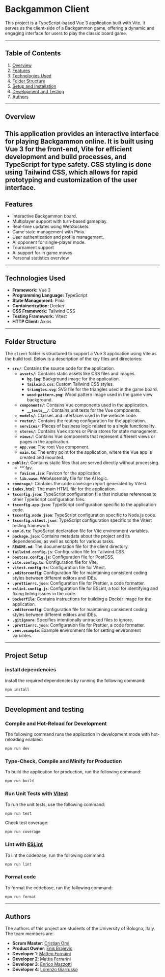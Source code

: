# Backgammon Client

This project is a TypeScript-based Vue 3 application built with Vite. It serves as the client-side of a Backgammon game, offering a dynamic and engaging interface for users to play the classic board game.

---

## Table of Contents
1. [Overview](#overview)
2. [Features](#features)
3. [Technologies Used](#technologies-used)
4. [Folder Structure](#folder-structure)
5. [Setup and Installation](#project-setup)
6. [Development and Testing](#development-and-testing)
7. [Authors](#authors)

---

## Overview
This application provides an interactive interface for playing Backgammon online. It is built using Vue 3 for the front-end, Vite for efficient development and build processes, and TypeScript for type safety.
CSS styling is done using Tailwind CSS, which allows for rapid prototyping and customization of the user interface.
---

## Features
- Interactive Backgammon board.
- Multiplayer support with turn-based gameplay.
- Real-time updates using WebSockets.
- Game state management with Pinia.
- User authentication and profile management.
- Ai opponent for single-player mode.
- Tournament support
- Ai support for in game moves
- Personal statistics overview

---

## Technologies Used
- **Framework:** Vue 3
- **Programming Language:** TypeScript
- **State Management:** Pinia
- **Containerization:** Docker
- **CSS Framework:** Tailwind CSS
- **Testing Framework:** Vitest
- **HTTP Client:** Axios

---

## Folder Structure

The `client` folder is structured to support a Vue 3 application using Vite as the build tool. Below is a description of the key files and directories:

- **`src/`**: Contains the source code for the application.
  - **`assets/`**: Contains static assets like CSS files and images.
    - **`bg.jpg`**: Background image for the application.
    - **`tailwind.css`**: Custom Tailwind CSS styles.
    - **`triangles.svg`**: SVG file for the triangles used in the game board.
    - **`wood-pattern.png`**: Wood pattern image used in the game view background.
  - **`components/`**: Contains Vue components used in the application.
    - **`__tests__/`**: Contains unit tests for the Vue components.
  - **`models/`**: Classes and interfaces used in the website code.
  - **`router/`**: Contains the routing configuration for the application.
  - **`services/`**: Pieces of business logic related to a single functionality.
  - **`stores/`**: Contains Vuex stores or Pinia stores for state management.
  - **`views/`**: Contains Vue components that represent different views or pages in the application.
  - **`App.vue`**: The root Vue component.
  - **`main.ts`**: The entry point for the application, where the Vue app is created and mounted.
- **`public/`**: Contains static files that are served directly without processing.
  - **`fav.
  - **`favicon.ico`**: Favicon for the application.
  - **`lib.wasm`**: WebAssembly file for the AI logic.
- **`coverage/`**: Contains the code coverage report generated by Vitest.
- **`index.html`**: The main HTML file for the application.
- **`tsconfig.json`**: TypeScript configuration file that includes references to other TypeScript configuration files.
- **`tsconfig.app.json`**: TypeScript configuration specific to the application code.
- **`tsconfig.node.json`**: TypeScript configuration specific to Node.js code.
- **`tsconfig.vitest.json`**: TypeScript configuration specific to the Vitest testing framework.
- **`env.d.ts`**: TypeScript declaration file for Vite environment variables.
- **`package.json`**: Contains metadata about the project and its dependencies, as well as scripts for various tasks.
- **`README.md`**: The documentation file for the client directory.
- **`tailwind.config.js`**: Configuration file for Tailwind CSS.
- **`postcss.config.js`**: Configuration file for PostCSS.
- **`vite.config.ts`**: Configuration file for Vite.
- **`vitest.config.ts`**: Configuration file for Vitest.
- **`.editorconfig`**: Configuration file for maintaining consistent coding styles between different editors and IDEs.
- **`.prettierrc.json`**: Configuration file for Prettier, a code formatter.
- **`eslint.config.js`**: Configuration file for ESLint, a tool for identifying and fixing linting issues in the code.
- **`Dockerfile`**: Contains instructions for building a Docker image for the application.
- **`.editorconfig`**: Configuration file for maintaining consistent coding styles between different editors and IDEs.
- **`.gitignore`**: Specifies intentionally untracked files to ignore.
- **`.prettierrc.json`**: Configuration file for Prettier, a code formatter.
- **`.env.example`**: Example environment file for setting environment variables.

---

## Project Setup

### install dependencies
install the required dependencies by running the following command:
```sh
npm install
```

---

## Development and testing
### Compile and Hot-Reload for Development
The following command runs the application in development mode with hot-reloading enabled:

```sh
npm run dev
```

### Type-Check, Compile and Minify for Production
To build the application for production, run the following command:

```sh
npm run build
```

### Run Unit Tests with [Vitest](https://vitest.dev/)

To run the unit tests, use the following command:
```sh
npm run test
```
Check test coverage:
```sh
npm run coverage
```

### Lint with [ESLint](https://eslint.org/)
To lint the codebase, run the following command:

```sh
npm run lint
```
### Format code
To format the codebase, run the following command:
```sh
npm run format
```

---

## Authors

The authors of this project are students of the University of Bologna, Italy. The team members are:

- **Scrum Master**: [Cristian Orsi](mailto:cristiam.orsi2@studio.unibo.it)
- **Product Owner**: [Enis Brajevic](mailto:enis.brajevic@studio.unibo.it)
- **Developer 1**: [Matteo Fornaini](mailto:matteo.fornaini@studio.unibo.it)
- **Developer 2**: [Mattia Ferrarini](mailto:mattia.ferrarini3@studio.unibo.it)
- **Developer 3**: [Enrico Mazzotti](mailto:enrico.mazzotti2@studio.unibo.it)
- **Developer 4**: [Lorenzo Giarrusso](mailto:lorenzo.giarrusso@studio.unibo.it)   